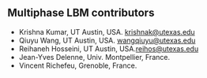 ## Multiphase LBM contributors

* Krishna Kumar, UT Austin, USA. [krishnak@utexas.edu](krishnak@utexas.edu)
* Qiuyu Wang, UT Austin, USA. [wangqiuyu@utexas.edu](wangqiuyu@utexas.edu)
* Reihaneh Hosseini, UT Austin, USA.[reihos@utexas.edu](reihos@utexas.edu) 
* Jean-Yves Delenne, Univ. Montpellier, France.
* Vincent Richefeu, Grenoble, France.
